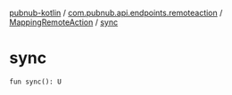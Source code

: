 [pubnub-kotlin](../../index.md) / [com.pubnub.api.endpoints.remoteaction](../index.md) / [MappingRemoteAction](index.md) / [sync](./sync.md)

# sync

`fun sync(): U`